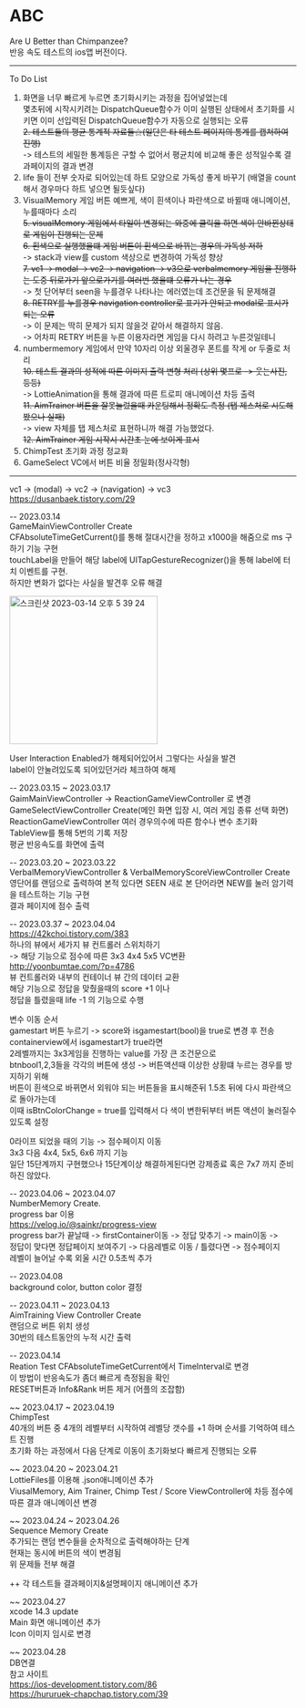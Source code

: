 # ABC
Are U Better than Chimpanzee?   
반응 속도 테스트의 ios앱 버전이다.   
   
***   
To Do List   
1. 화면을 너무 빠르게 누르면 초기화시키는 과정을 집어넣었는데   
몇초뒤에 시작시키려는 DispatchQueue함수가 이미 실행된 상태에서 초기화를 시키면 이미 선입력된 DispatchQueue함수가 자동으로 실행되는 오류   
~~2. 테스트들의 평균 통계적 자료들⚝(일단은 타 테스트 페이지의 통계를 캡쳐하여 진행)~~   
-> 테스트의 세밀한 통계등은 구할 수 없어서 평균치에 비교해 좋은 성적일수록 결과페이지의 결과 변경   
3. life 들이 전부 숫자로 되어있는데 하트 모양으로 가독성 좋게 바꾸기 (배열을 count해서 경우마다 하트 넣으면 될듯싶다)
4. VisualMemory 게임 버튼 예쁘게, 색이 흰색이나 파란색으로 바뀔때 애니메이션, 누를때마다 소리   
~~5. visualMemory 게임에서 타일이 변경되는 와중에 클릭을 하면 색이 안바뀐상태로 게임이 진행되는 문제~~   
~~6. 흰색으로 실행했을떄 게임 버튼이 흰색으로 바뀌는 경우의 가독성 저하~~   
-> stack과 view를 custom 색상으로 변경하여 가독성 향상   
~~7. vc1 -> modal -> vc2 -> navigation -> v3으로 verbalmemory 게임을 진행하는 도중 뒤로가기 앞으로가기를 여러번 했을떄 오류가 나는 경우~~   
-> 첫 단어부터 seen을 누를경우 나타나는 에러였는데 조건문을 둬 문제해결   
~~8. RETRY를 누를경우 navigation controller로 표기가 안되고 modal로 표시가 되는 오류~~   
-> 이 문제는 딱히 문제가 되지 않을것 같아서 해결하지 않음.   
-> 어차피 RETRY 버튼을 누른 이용자라면 게임을 다시 하려고 누른것일테니   
9. numbermemory 게임에서 만약 10자리 이상 외울경우 폰트를 작게 or 두줄로 처리   
~~10. 테스트 결과의 성적에 따른 이미지 출력 변형 처리 (상위 몇프로 -> 웃는사진, 등등)~~   
-> LottieAnimation을 통해 결과에 따른 트로피 애니메이션 차등 출력   
~~11. AimTrainer 버튼을 잘못눌렀을때 카운팅해서 정확도 측정 (탭 제스처로 시도해봤으나 실패)~~   
-> view 자체를 탭 제스처로 표현하니까 해결 가능했었다.   
~~12. AimTrainer 게임 시작시 시간초 눈에 보이게 표시~~   
13. ChimpTest 초기화 과정 정교화   
14. GameSelect VC에서 버튼 비율 정밀화(정사각형)   
***

vc1 -> (modal) -> vc2 -> (navigation) -> vc3   
https://dusanbaek.tistory.com/29   

   
-- 2023.03.14   
GameMainViewController Create   
CFAbsoluteTimeGetCurrent()를 통해 절대시간을 정하고 x1000을 해줌으로 ms 구하기 기능 구현   
touchLabel을 만들어 해당 label에 UITapGestureRecognizer()을 통해 label에 터치 이벤트를 구현.   
하지만 변화가 없다는 사실을 발견후 오류 해결   
   
<img width="260" alt="스크린샷 2023-03-14 오후 5 39 24" src="https://user-images.githubusercontent.com/60501045/224943805-63d3bb83-7023-4366-987b-f714f1d8f58d.png">   
   
User Interaction Enabled가 해제되어있어서 그렇다는 사실을 발견   
label이 안눌려있도록 되어있던거라 체크하여 해제   
   
-- 2023.03.15 ~ 2023.03.17   
GaimMainViewController -> ReactionGameViewController 로 변경   
GameSelectViewController Create(메인 화면 입장 시, 여러 게임 종류 선택 화면)   
ReactionGameViewController 여러 경우의수에 따른 함수나 변수 초기화   
TableView를 통해 5번의 기록 저장   
평균 반응속도를 화면에 출력   
   
-- 2023.03.20 ~ 2023.03.22  
VerbalMemoryViewController & VerbalMemoryScoreViewController Create   
영단어를 랜덤으로 출력하여 본적 있다면 SEEN 새로 본 단어라면 NEW를 눌러 암기력을 테스트하는 기능 구현   
결과 페이지에 점수 출력   

-- 2023.03.37 ~ 2023.04.04   
https://42kchoi.tistory.com/383   
하나의 뷰에서 세가지 뷰 컨트롤러 스위치하기   
-> 해당 기능으로 점수에 따른 3x3 4x4 5x5 VC변환   
http://yoonbumtae.com/?p=4786   
뷰 컨트롤러와 내부의 컨테이너 뷰 간의 데이터 교환   
해당 기능으로 정답을 맞췄을때의 score +1 이나   
정답을 틀렸을때 life -1 의 기능으로 수행   
   
변수 이동 순서   
gamestart 버튼 누르기 -> score와 isgamestart(bool)을 true로 변경 후 전송   
containerview에서 isgamestart가 true라면   
2레벨까지는 3x3게임을 진행하는 value를 가장 큰 조건문으로   
btnbool1,2,3들을 각각의 버튼에 생성 -> 버튼액션때 이상한 상황떄 누르는 경우를 방지하기 위해   
버튼이 흰색으로 바뀌면서 외워야 되는 버튼들을 표시해준뒤 1.5초 뒤에 다시 파란색으로 돌아가는데   
이때 isBtnColorChange = true를 입력해서 다 색이 변한뒤부터 버튼 액션이 눌러질수 있도록 설정   

0라이프 되었을 때의 기능 -> 점수페이지 이동   
3x3 다음 4x4, 5x5, 6x6 까지 기능    
일단 15단계까지 구현했으나 15단계이상 해결하게된다면 강제종료 혹은 7x7 까지 준비하진 않았다.   
   
-- 2023.04.06 ~ 2023.04.07   
NumberMemory Create.  
progress bar 이용   
https://velog.io/@sainkr/progress-view   
progress bar가 끝날때 -> firstContainer이동 -> 정답 맞추기 -> main이동 ->   
정답이 맞다면 정답페이지 보여주기 -> 다음레벨로 이동 / 틀렸다면 -> 점수페이지   
레벨이 늘어날 수록 외울 시간 0.5초씩 추가   

-- 2023.04.08   
background color, button color 결정   
   
-- 2023.04.11 ~ 2023.04.13  
AimTraining View Controller Create   
랜덤으로 버튼 위치 생성   
30번의 테스트동안의 누적 시간 출력   
   
-- 2023.04.14    
Reation Test CFAbsoluteTimeGetCurrent에서 TimeInterval로 변경   
이 방법이 반응속도가 좀더 빠르게 측정됨을 확인   
RESET버튼과 Info&Rank 버튼 제거 (어플의 조잡함)   

~~ 2023.04.17 ~ 2023.04.19   
ChimpTest   
40개의 버튼 중 4개의 레벨부터 시작하여 레벨당 갯수를 +1 하며 순서를 기억하여 테스트 진행   
초기화 하는 과정에서 다음 단계로 이동이 초기화보다 빠르게 진행되는 오류   
   
~~ 2023.04.20 ~ 2023.04.21   
LottieFiles를 이용해 .json애니메이션 추가   
ViusalMemory, Aim Trainer, Chimp Test / Score ViewController에 차등 점수에 따른 결과 애니메이션 변경   
   
~~ 2023.04.24 ~ 2023.04.26   
Sequence Memory Create   
추가되는 랜덤 변수들을 순차적으로 출력해야하는 단계   
현재는 동시에 버튼의 색이 변경됨   
위 문제들 전부 해결   
   
++ 각 테스트들 결과페이지&설명페이지 애니메이션 추가   
   
~~ 2023.04.27   
xcode 14.3 update   
Main 화면 애니메이션 추가   
Icon 이미지 임시로 변경   
   
~~ 2023.04.28   
DB연결   
참고 사이트   
https://ios-development.tistory.com/86   
https://hururuek-chapchap.tistory.com/39   
